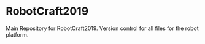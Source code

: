 # RobotCraft2019
Main Repository for RobotCraft2019. Version control for all files for the robot platform.
